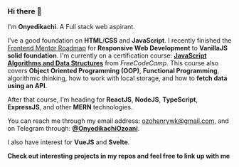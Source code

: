### Hi there 👋

<!--
**OnyedikachiOzoani/OnyedikachiOzoani** is a ✨ _special_ ✨ repository because its `README.md` (this file) appears on your GitHub profile.

Here are some ideas to get you started:

- 🔭 I’m currently working on ...
- 🌱 I’m currently learning ...
- 👯 I’m looking to collaborate on ...
- 🤔 I’m looking for help with ...
- 💬 Ask me about ...
- 📫 How to reach me: ...
- 😄 Pronouns: ...
- ⚡ Fun fact: ...
-->

I'm **Onyedikachi**. A Full stack web aspirant.  

I've a good foundation on **HTML**/**CSS** and **JavaScript**. I recently finished the [Frontend Mentor Roadmap](https://discord.com/channels/824970620529279006/1131865518618460210/1131872426364506282) for **Responsive Web Development** to **VanillaJS solid foundation**. I'm currently on a certification course: [**JavaScript Algorithms and Data Structures**](https://www.freecodecamp.org/learn/javascript-algorithms-and-data-structures-v8/) from *FreeCodeCamp*. This course also covers **Object Oriented Programming (OOP)**, **Functional Programming**, algorithmic thinking, how to work with local storage, and how to **fetch data using an API**.  

After that course, I'm heading for **ReactJS**, **NodeJS**, **TypeScript**, **ExpressJS**, and other **MERN** technologies.  

You can reach me through my email address: [ozohenrywk@gmail.com](mailto:ozohenrywk@gmail.com), and on Telegram through: [**@OnyedikachiOzoani**](https://t.me/onyedikachiozoani).

I also have interest for **VueJS** and **Svelte**. 

**Check out interesting projects in my repos and feel free to link up with me**
